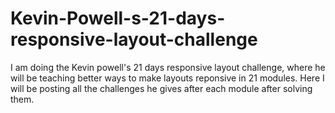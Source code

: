 # Kevin-Powell-s-21-days-responsive-layout-challenge

I am doing the Kevin powell's 21 days responsive layout challenge, where he will be teaching better ways to make layouts reponsive in 21 modules.
Here I will be posting all the challenges he gives after each module after solving them.
